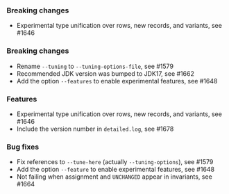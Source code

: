 <!-- NOTE:
     Release notes for unreleased changes go here, following this format:

        ### Features

         * Change description, see #123

        ### Bug fixes

         * Some bug fix, see #124

     DO NOT LEAVE A BLANK LINE BELOW THIS PREAMBLE -->
### Breaking changes

* Experimental type unification over rows, new records, and variants, see #1646
### Breaking changes

 * Rename `--tuning` to `--tuning-options-file`, see #1579
 * Recommended JDK version was bumped to JDK17, see #1662
 * Add the option `--features` to enable experimental features, see #1648

### Features

 * Experimental type unification over rows, new records, and variants, see #1646
 * Include the version number in `detailed.log`, see #1678

### Bug fixes

 * Fix references to `--tune-here` (actually `--tuning-options`), see #1579
* Add the option `--feature` to enable experimental features, see #1648
 * Not failing when assignment and `UNCHANGED` appear in invariants, see #1664
